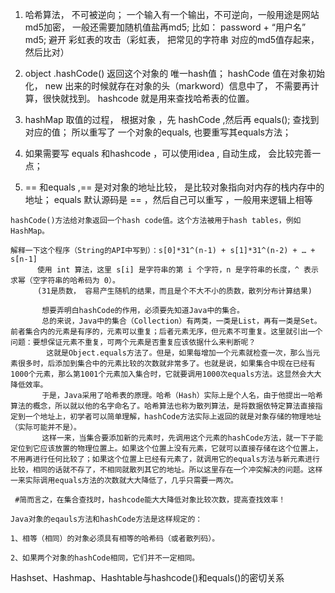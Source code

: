 1. 哈希算法， 不可被逆向； 一个输入有一个输出，不可逆向，一般用途是网站md5加密， 一般还需要加随机值盐再md5;
    比如： password + “用户名”  md5;  避开 彩虹表的攻击（彩虹表， 把常见的字符串 对应的md5值存起来，然后比对）

2. object .hashCode()  返回这个对象的 唯一hash值； hashCode 值在对象初始化， new 出来的时候就存在对象的头（markword）信息中了，
不需要再计算，很快就找到。
hashcode 就是用来查找哈希表的位置。

3. hashMap 取值的过程， 根据对象 ，先 hashCode ,然后再 equals(); 查找到对应的值；
 所以重写了 一个对象的equals, 也要重写其equals方法；

4. 如果需要写 equals 和hashcode  ，可以使用idea , 自动生成， 会比较完善一点；

5. == 和equals ,== 是对对象的地址比较， 是比较对象指向对内存的栈内存中的地址； 
equals 默认源码是 == ，然后自己可以重写 ，一般用来逻辑上相等

```
hashCode()方法给对象返回一个hash code值。这个方法被用于hash tables，例如HashMap。

解释一下这个程序（String的API中写到）：s[0]*31^(n-1) + s[1]*31^(n-2) + … + s[n-1]
      使用 int 算法，这里 s[i] 是字符串的第 i 个字符，n 是字符串的长度，^ 表示求幂（空字符串的哈希码为 0）。
      (31是质数， 容易产生随机的结果，而且是个不大不小的质数，散列分布计算结果)

       想要弄明白hashCode的作用，必须要先知道Java中的集合。　　
       总的来说，Java中的集合（Collection）有两类，一类是List，再有一类是Set。前者集合内的元素是有序的，元素可以重复；后者元素无序，但元素不可重复。这里就引出一个问题：要想保证元素不重复，可两个元素是否重复应该依据什么来判断呢？
        这就是Object.equals方法了。但是，如果每增加一个元素就检查一次，那么当元素很多时，后添加到集合中的元素比较的次数就非常多了。也就是说，如果集合中现在已经有1000个元素，那么第1001个元素加入集合时，它就要调用1000次equals方法。这显然会大大降低效率。   
       于是，Java采用了哈希表的原理。哈希（Hash）实际上是个人名，由于他提出一哈希算法的概念，所以就以他的名字命名了。哈希算法也称为散列算法，是将数据依特定算法直接指定到一个地址上，初学者可以简单理解，hashCode方法实际上返回的就是对象存储的物理地址（实际可能并不是）。  
       这样一来，当集合要添加新的元素时，先调用这个元素的hashCode方法，就一下子能定位到它应该放置的物理位置上。如果这个位置上没有元素，它就可以直接存储在这个位置上，不用再进行任何比较了；如果这个位置上已经有元素了，就调用它的equals方法与新元素进行比较，相同的话就不存了，不相同就散列其它的地址。所以这里存在一个冲突解决的问题。这样一来实际调用equals方法的次数就大大降低了，几乎只需要一两次。  

 #简而言之，在集合查找时，hashcode能大大降低对象比较次数，提高查找效率！

Java对象的eqauls方法和hashCode方法是这样规定的：

1、相等（相同）的对象必须具有相等的哈希码（或者散列码）。

2、如果两个对象的hashCode相同，它们并不一定相同。
```



Hashset、Hashmap、Hashtable与hashcode()和equals()的密切关系

